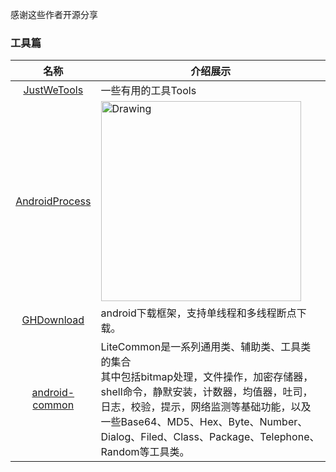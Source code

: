 感谢这些作者开源分享
### 工具篇
名称  | 介绍展示
:---: | --- 
[JustWeTools](https://github.com/lfkdsk/JustWeTools)  |  一些有用的工具Tools
[AndroidProcess](https://github.com/wenmingvs/AndroidProcess)  |  <img src="https://camo.githubusercontent.com/0140969fe12c6549631bce54567e076b55c30191/687474703a2f2f7777322e73696e61696d672e636e2f6c617267652f36393163633135316777316630756c6f6a6b396f6867323062633068306232662e676966" alt="Drawing" width="320px" />
[GHDownload](https://github.com/guanchao/GHDownload)  |  android下载框架，支持单线程和多线程断点下载。
[android-common](https://github.com/litesuits/android-common)  |  LiteCommon是一系列通用类、辅助类、工具类的集合<br>其中包括bitmap处理，文件操作，加密存储器，shell命令，静默安装，计数器，均值器，吐司，日志，校验，提示，网络监测等基础功能，以及一些Base64、MD5、Hex、Byte、Number、Dialog、Filed、Class、Package、Telephone、Random等工具类。<br>
